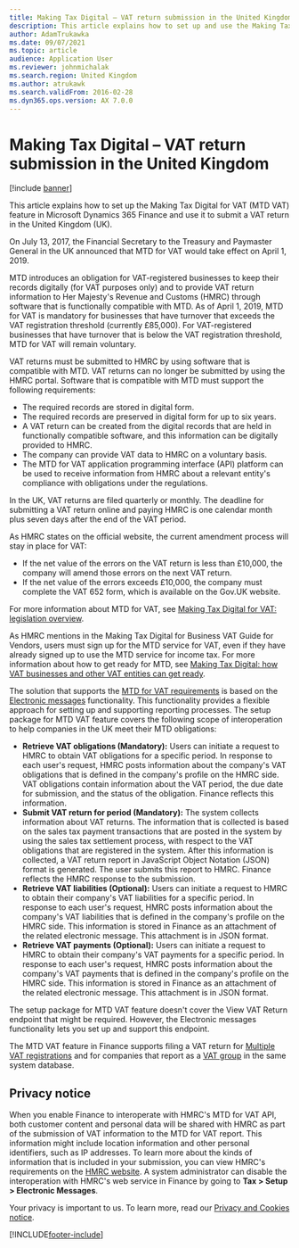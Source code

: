 ```yaml
---
title: Making Tax Digital – VAT return submission in the United Kingdom
description: This article explains how to set up and use the Making Tax Digital for VAT (MTD VAT) feature for VAT return submission in the United Kingdom.
author: AdamTrukawka
ms.date: 09/07/2021
ms.topic: article
audience: Application User
ms.reviewer: johnmichalak
ms.search.region: United Kingdom
ms.author: atrukawk
ms.search.validFrom: 2016-02-28
ms.dyn365.ops.version: AX 7.0.0
---
```


# Making Tax Digital – VAT return submission in the United Kingdom

[!include [banner](../../includes/banner.md)]

This article explains how to set up the Making Tax Digital for VAT (MTD VAT) feature in Microsoft Dynamics 365 Finance and use it to submit a VAT return in the United Kingdom (UK).

On July 13, 2017, the Financial Secretary to the Treasury and Paymaster General in the UK announced that MTD for VAT would take effect on April 1, 2019.

MTD introduces an obligation for VAT-registered businesses to keep their records digitally (for VAT purposes only) and to provide VAT return information to Her Majesty's Revenue and Customs (HMRC) through software that is functionally compatible with MTD. As of April 1, 2019, MTD for VAT is mandatory for businesses that have turnover that exceeds the VAT registration threshold (currently £85,000). For VAT-registered businesses that have turnover that is below the VAT registration threshold, MTD for VAT will remain voluntary.

VAT returns must be submitted to HMRC by using software that is compatible with MTD. VAT returns can no longer be submitted by using the HMRC portal. Software that is compatible with MTD must support the following requirements:

- The required records are stored in digital form.
- The required records are preserved in digital form for up to six years.
- A VAT return can be created from the digital records that are held in functionally compatible software, and this information can be digitally provided to HMRC.
- The company can provide VAT data to HMRC on a voluntary basis.
- The MTD for VAT application programming interface (API) platform can be used to receive information from HMRC about a relevant entity's compliance with obligations under the regulations.

In the UK, VAT returns are filed quarterly or monthly. The deadline for submitting a VAT return online and paying HMRC is one calendar month plus seven days after the end of the VAT period.

As HMRC states on the official website, the current amendment process will stay in place for VAT:

- If the net value of the errors on the VAT return is less than £10,000, the company will amend those errors on the next VAT return.
- If the net value of the errors exceeds £10,000, the company must complete the VAT 652 form, which is available on the Gov.UK website.

For more information about MTD for VAT, see [Making Tax Digital for VAT: legislation overview](https://www.gov.uk/government/consultations/making-tax-digital-reforms-affecting-businesses/making-tax-digital-for-vat-legislation-overview).

As HMRC mentions in the Making Tax Digital for Business VAT Guide for Vendors, users must sign up for the MTD service for VAT, even if they have already signed up to use the MTD service for income tax. For more information about how to get ready for MTD, see [Making Tax Digital: how VAT businesses and other VAT entities can get ready](https://www.gov.uk/government/publications/making-tax-digital-how-vat-businesses-and-other-vat-entities-can-get-ready).

The solution that supports the [MTD for VAT requirements](https://developer.service.hmrc.gov.uk/api-documentation/docs/api/service/vat-api/1.0) is based on the [Electronic messages](../../general-ledger/electronic-messaging.md) functionality. This functionality provides a flexible approach for setting up and supporting reporting processes. The setup package for MTD VAT feature covers the following scope of interoperation to help companies in the UK meet their MTD obligations:

- **Retrieve VAT obligations (Mandatory):** Users can initiate a request to HMRC to obtain VAT obligations for a specific period. In response to each user's request, HMRC posts information about the company's VAT obligations that is defined in the company's profile on the HMRC side. VAT obligations contain information about the VAT period, the due date for submission, and the status of the obligation. Finance reflects this information.
- **Submit VAT return for period (Mandatory):** The system collects information about VAT returns. The information that is collected is based on the sales tax payment transactions that are posted in the system by using the sales tax settlement process, with respect to the VAT obligations that are registered in the system. After this information is collected, a VAT return report in JavaScript Object Notation (JSON) format is generated. The user submits this report to HMRC. Finance reflects the HMRC response to the submission.
- **Retrieve VAT liabilities (Optional):** Users can initiate a request to HMRC to obtain their company's VAT liabilities for a specific period. In response to each user's request, HMRC posts information about the company's VAT liabilities that is defined in the company's profile on the HMRC side. This information is stored in Finance as an attachment of the related electronic message. This attachment is in JSON format.
- **Retrieve VAT payments (Optional):** Users can initiate a request to HMRC to obtain their company's VAT payments for a specific period. In response to each user's request, HMRC posts information about the company's VAT payments that is defined in the company's profile on the HMRC side. This information is stored in Finance as an attachment of the related electronic message. This attachment is in JSON format.

The setup package for MTD VAT feature doesn't cover the View VAT Return endpoint that might be required. However, the Electronic messages functionality lets you set up and support this endpoint.

The MTD VAT feature in Finance supports filing a VAT return for [Multiple VAT registrations](../global/emea-multiple-vat-registration-numbers.md) and for companies that report as a [VAT group](https://www.gov.uk/hmrc-internal-manuals/vat-groups) in the same system database.

## <a name="privacy-notice"></a>Privacy notice

When you enable Finance to interoperate with HMRC's MTD for VAT API, both customer content and personal data will be shared with HMRC as part of the submission of VAT information to the MTD for VAT report. This information might include location information and other personal identifiers, such as IP addresses. To learn more about the kinds of information that is included in your submission, you can view HMRC's requirements on the [HMRC website](https://go.microsoft.com/fwlink/?linkid=2099326). A system administrator can disable the interoperation with HMRC's web service in Finance by going to **Tax \> Setup \> Electronic Messages**. 

Your privacy is important to us. To learn more, read our [Privacy and Cookies notice](https://go.microsoft.com/fwlink/?LinkId=521839).

[!INCLUDE[footer-include](../../../includes/footer-banner.md)]
